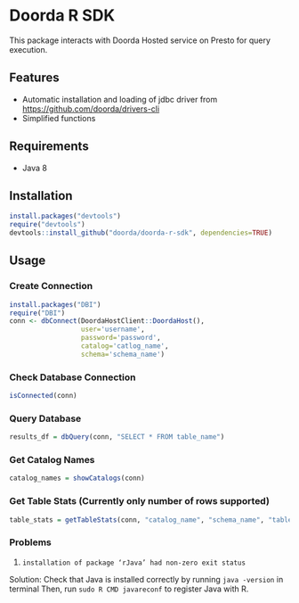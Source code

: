 # Doorda R SDK

This package interacts with Doorda Hosted service on Presto for query execution.

## Features
- Automatic installation and loading of jdbc driver from https://github.com/doorda/drivers-cli
- Simplified functions

## Requirements
- Java 8

## Installation

```r
install.packages("devtools")
require("devtools")
devtools::install_github("doorda/doorda-r-sdk", dependencies=TRUE)
```

## Usage 

### Create Connection

```r
install.packages("DBI")
require("DBI")
conn <- dbConnect(DoordaHostClient::DoordaHost(),
                  user='username',
                  password='password',
                  catalog='catlog_name',
                  schema='schema_name')
```

### Check Database Connection
```r
isConnected(conn)
```

### Query Database

```r
results_df = dbQuery(conn, "SELECT * FROM table_name")
```

### Get Catalog Names

```r
catalog_names = showCatalogs(conn)
```

### Get Table Stats (Currently only number of rows supported)

```r
table_stats = getTableStats(conn, "catalog_name", "schema_name", "table_name")

```

### Problems

1) `installation of package ‘rJava’ had non-zero exit status`

Solution: 
Check that Java is installed correctly by running `java -version` in terminal
Then, run `sudo R CMD javareconf` to register Java with R. 

